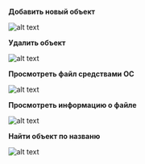 **Добавить новый объект**

![alt text](https://github.com/Dooml3unny/CleanUp/blob/master/Documents/State1.png)

**Удалить объект**

![alt text](https://github.com/Dooml3unny/CleanUp/blob/master/Documents/State6.png)

**Просмотреть файл средствами ОС**

![alt text](https://github.com/Dooml3unny/CleanUp/blob/master/Documents/State3.png)

**Просмотреть информацию о файле**

![alt text](https://github.com/Dooml3unny/CleanUp/blob/master/Documents/State4.png)

**Найти объект по названю**

![alt text](https://github.com/Dooml3unny/CleanUp/blob/master/Documents/State7.png)


